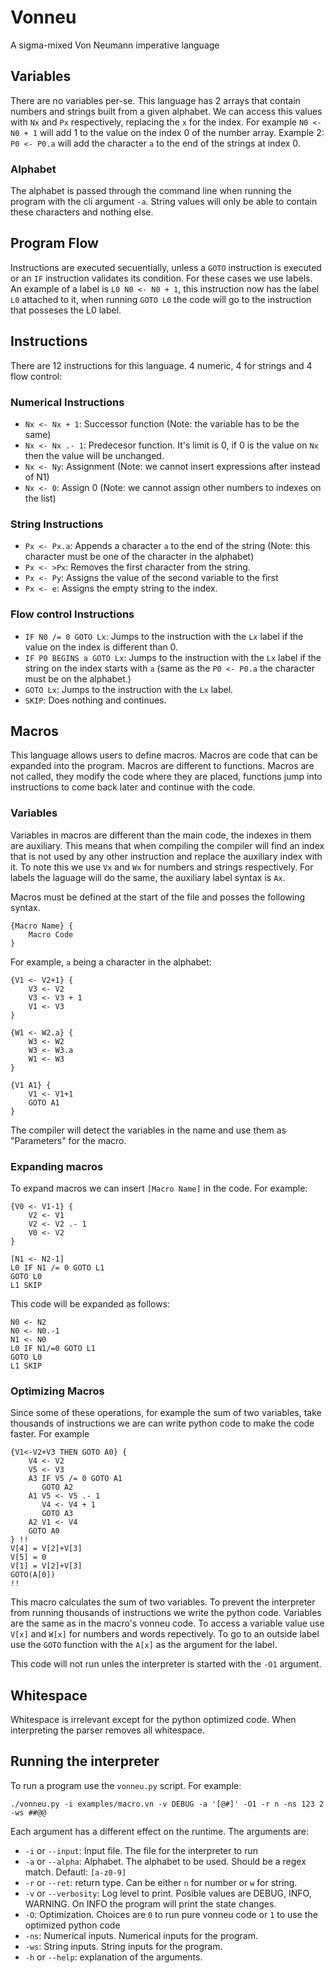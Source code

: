 # Vonneu
A sigma-mixed Von Neumann imperative language

## Variables
There are no variables per-se. This language has 2 arrays that contain numbers and strings built from a given alphabet. We can access this values with `Nx` and `Px` respectively, replacing the `x` for the index. For example `N0 <- N0 + 1` will add 1 to the value on the index 0 of the number array. Example 2: `P0 <- P0.a` will add the character `a` to the end of the strings at index 0.

### Alphabet
The alphabet is passed through the command line when running the program with the cli argument `-a`. String values will only be able to contain these characters and nothing else.

## Program Flow
Instructions are executed secuentially, unless a `GOTO` instruction is executed or an `IF` instruction validates its condition. For these cases we use labels. An example of a label is `L0 N0 <- N0 + 1`, this instruction now has the label `L0` attached to it, when running `GOTO L0` the code will go to the instruction that posseses the L0 label.

## Instructions
There are 12 instructions for this language. 4 numeric, 4 for strings and 4 flow control:

### Numerical Instructions
* `Nx <- Nx + 1`: Successor function (Note: the variable has to be the same)
* `Nx <- Nx .- 1`: Predecesor function. It's limit is 0, if 0 is the value on `Nx` then the value will be unchanged.
* `Nx <- Ny`: Assignment (Note: we cannot insert expressions after instead of N1)
* `Nx <- 0`: Assign 0 (Note: we cannot assign other numbers to indexes on the list)

### String Instructions
* `Px <- Px.a`: Appends a character `a` to the end of the string (Note: this character must be one of the character in the alphabet)
* `Px <- >Px`: Removes the first character from the string.
* `Px <- Py`: Assigns the value of the second variable to the first
* `Px <- e`: Assigns the empty string to the index.

### Flow control Instructions
* `IF N0 /= 0 GOTO Lx`: Jumps to the instruction with the `Lx` label if the value on the index is different than 0.
* `IF P0 BEGINS a GOTO Lx`: Jumps to the instruction with the `Lx` label if the string on the index starts with `a` (same as the `P0 <- P0.a` the character must be on the alphabet.)
* `GOTO Lx`: Jumps to the instruction with the `Lx` label.
* `SKIP`: Does nothing and continues.

## Macros
This language allows users to define macros. Macros are code that can be expanded into the program. Macros are different to functions. Macros are not called, they modify the code where they are placed, functions jump into instructions to come back later and continue with the code.

### Variables
Variables in macros are different than the main code, the indexes in them are auxiliary. This means that when compiling the compiler will find an index that is not used by any other instruction and replace the auxiliary index with it. To note this we use `Vx` and `Wx` for numbers and strings respectively. For labels the laguage will do the same, the auxiliary label syntax is `Ax`.

Macros must be defined at the start of the file and posses the following syntax.
```
{Macro Name} {
    Macro Code
}
```
For example, `a` being a character in the alphabet:
```
{V1 <- V2+1} {
    V3 <- V2
    V3 <- V3 + 1
    V1 <- V3
}

{W1 <- W2.a} {
    W3 <- W2
    W3 <- W3.a
    W1 <- W3
}

{V1 A1} {
    V1 <- V1+1
    GOTO A1
}
```
The compiler will detect the variables in the name and use them as "Parameters" for the macro.

### Expanding macros
To expand macros we can insert `[Macro Name]` in the code. For example:
```
{V0 <- V1-1} {
    V2 <- V1
    V2 <- V2 .- 1
    V0 <- V2
}

[N1 <- N2-1]
L0 IF N1 /= 0 GOTO L1
GOTO L0
L1 SKIP

```
This code will be expanded as follows:
```
N0 <- N2
N0 <- N0.-1
N1 <- N0
L0 IF N1/=0 GOTO L1
GOTO L0
L1 SKIP
```

### Optimizing Macros
Since some of these operations, for example the sum of two variables, take thousands of instructions we are can write python code to make the code faster. For example

```
{V1<-V2+V3 THEN GOTO A0} {
    V4 <- V2
    V5 <- V3
    A3 IF V5 /= 0 GOTO A1
       GOTO A2
    A1 V5 <- V5 .- 1
       V4 <- V4 + 1
       GOTO A3
    A2 V1 <- V4
    GOTO A0
} !!
V[4] = V[2]+V[3]
V[5] = 0
V[1] = V[2]+V[3]
GOTO(A[0])
!!
```
This macro calculates the sum of two variables. To prevent the interpreter from running thousands of instructions we write the python code. Variables are the same as in the macro's vonneu code. To access a variable value use `V[x]` and `W[x]` for numbers and words repectively. To go to an outside label use the `GOTO` function with the `A[x]` as the argument for the label.

This code will not run unles the interpreter is started with the `-O1` argument.

## Whitespace
Whitespace is irrelevant except for the python optimized code. When interpreting the parser removes all whitespace.

## Running the interpreter
To run a program use the `vonneu.py` script. For example:
```
./vonneu.py -i examples/macro.vn -v DEBUG -a '[@#]' -O1 -r n -ns 123 2 -ws ##@@
```
Each argument has a different effect on the runtime. The arguments are:
* `-i` or `--input`: Input file. The file for the interpreter to run
* `-a` or `--alpha`: Alphabet. The alphabet to be used. Should be a regex match. Defautl: `[a-z0-9]`
* `-r` or `--ret`: return type. Can be either `n` for number or `w` for string.
* `-v` or `--verbosity`: Log level to print. Posible values are DEBUG, INFO, WARNING. On INFO the program will print the state changes.
* `-O`: Optimization. Choices are `0` to run pure vonneu code or `1` to use the optimized python code
* `-ns`: Numerical inputs. Numerical inputs for the program.
* `-ws`: String inputs. String inputs for the program.
* `-h` or `--help`: explanation of the arguments.

